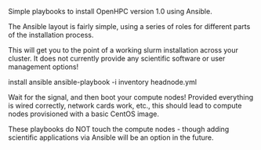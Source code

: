 Simple playbooks to install OpenHPC version 1.0 using Ansible. 

The Ansible layout is fairly simple, using a series of roles for different parts of the installation process. 

This will get you to the point of a working slurm installation across your cluster. It does not 
currently provide any scientific software or user management options! 

install ansible 
ansible-playbook -i inventory headnode.yml

Wait for the signal, and then boot your compute nodes! Provided everything is
wired correctly, network cards work, etc., this should lead to compute nodes
provisioned with a basic CentOS image.

These playbooks do NOT touch the compute nodes - though adding scientific applications
via Ansible will be an option in the future.
